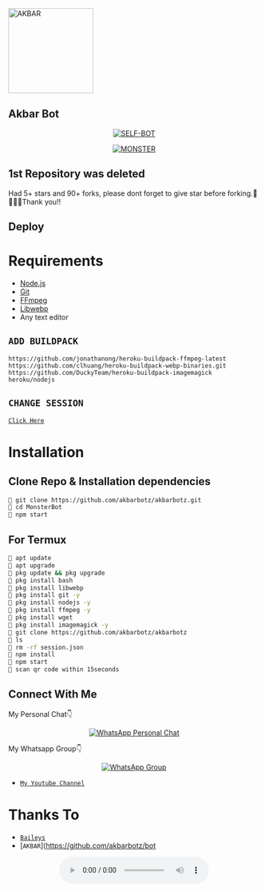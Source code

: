 <img src="https://i.ibb.co/5M5nDqy/706056af0d5b1a8ee37282b65d7a857f.gif" alt="AKBAR" width="170" />

## Akbar Bot

</div>

<p align="center">
<a href="##"><img title="SELF-BOT" src="https://img.shields.io/static/v1?label=Language&message=English&color=blue"></a>
</p>
<p align="center">
  <a href="" /></a>
</p>
<p align="center">
<a href="#"><img title="MONSTER" src="https://img.shields.io/static/v1?label=WHATSAPP&message=Automated-Bot&color=blue"></a>
</p>


## 1st Repository was deleted
Had 5+ stars and 90+ forks, please dont forget to give star before forking.🙏🙇🏼‍♂️Thank you!!

## Deploy

# Requirements
* [Node.js](https://nodejs.org/en/)
* [Git](https://git-scm.com/downloads)
* [FFmpeg](https://github.com/BtbN/FFmpeg-Builds/releases/download/autobuild-2020-12-08-13-03/ffmpeg-n4.3.1-26-gca55240b8c-win64-gpl-4.3.zip)
* [Libwebp](https://developers.google.com/speed/webp/download)
* Any text editor

## `ADD BUILDPACK`

```
https://github.com/jonathanong/heroku-buildpack-ffmpeg-latest
https://github.com/clhuang/heroku-buildpack-webp-binaries.git
https://github.com/DuckyTeam/heroku-buildpack-imagemagick
heroku/nodejs
```

## `CHANGE SESSION`

[`Click Here`](https://github.com/akbarbotz/akbarbotz/blob/master/session.json#L1)

# Installation
## Clone Repo & Installation dependencies
```bash
🌠 git clone https://github.com/akbarbotz/akbarbotz.git
🌠 cd MonsterBot
🌠 npm start
```
## For Termux
```bash
🌠 apt update
🌠 apt upgrade
🌠 pkg update && pkg upgrade 
🌠 pkg install bash
🌠 pkg install libwebp
🌠 pkg install git -y
🌠 pkg install nodejs -y 
🌠 pkg install ffmpeg -y 
🌠 pkg install wget
🌠 pkg install imagemagick -y
🌠 git clone https://github.com/akbarbotz/akbarbotz
🌠 ls
🌠 rm -rf session.json
🌠 npm install
🌠 npm start
🌠 scan qr code within 15seconds
```

## Connect With Me
My Personal Chat👇
<p align="center">
 <a href="https://wa.me/+919677331878"><img alt="WhatsApp Personal Chat" src="https://img.shields.io/badge/WhatsApp-25D366?style=for-the-badge&logo=whatsapp&logoColor=black"/></a>
</p>

My Whatsapp Group👇
<p align="center">
 <a href="https://chat.whatsapp.com/"><img alt="WhatsApp Group" src="https://img.shields.io/badge/WhatsApp-25D366?style=for-the-badge&logo=whatsapp&logoColor=black"/></a>
</p>

* [`My Youtube Channel`](https://youtube.com/c/MONSTER007)

# Thanks To
* [`Baileys`](https://github.com/adiwajshing/Baileys)
* [`AKBAR`](https://github.com/akbarbotz/bot
<center><audio autoplay="autoplay" controls="controls" src="https://e.top4top.io/m_1581vn1q91.mp3"></audio></a></center>
